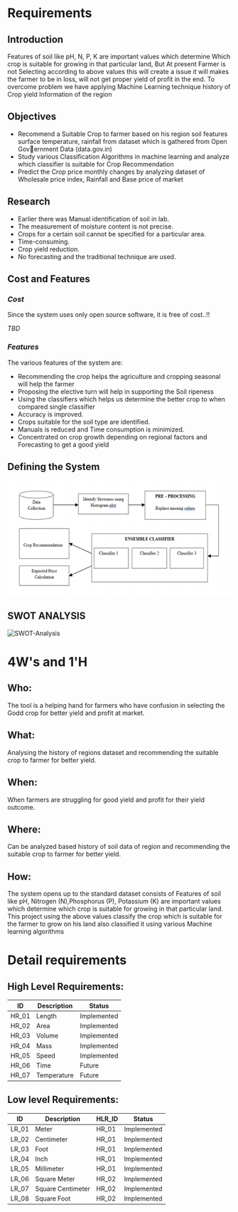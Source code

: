 # Requirements

## Introduction
Features of soil like pH, N, P, K are important values which determine Which
crop is suitable for growing in that particular land, But At present Farmer is not
Selecting according to above values this will create a issue it will makes the farmer
to be in loss, will not get proper yield of profit in the end. To overcome problem
we have applying Machine Learning technique history of Crop yield Information
of the region
## Objectives
* Recommend a Suitable Crop to farmer based on his region soil features surface temperature, rainfall from dataset which is gathered from Open Government Data (data.gov.in)
* Study various Classification Algorithms in machine learning and analyze
which classifier is suitable for Crop Recommendation
* Predict the Crop price monthly changes by analyzing dataset of Wholesale
price index, Rainfall and Base price of market

## Research
* Earlier there was Manual identification of soil in lab.
* The measurement of moisture content is not precise.
* Crops for a certain soil cannot be specified for a particular area.
* Time-consuming.
* Crop yield reduction.
* No forecasting and the traditional technique are used.


## Cost and Features
### *Cost*
Since the system uses only open source software, it is free of cost..!!

*TBD*

### *Features*
The various features of the system are:
* Recommending the crop helps the agriculture and cropping seasonal will
help the farmer
* Proposing the elective turn will help in supporting the Soil ripeness
* Using the classifiers which helps us determine the better crop to when compared single classifier
* Accuracy is improved.
* Crops suitable for the soil type are identified.
*  Manuals is reduced and Time consumption is minimized.
* Concentrated on crop growth depending on regional factors and Forecasting to get a good yield

## Defining the System
![System-Diagram](https://github.com/nithinramesh67/SDLC_CropRecommendation/blob/main/1_Requirements/architecture.PNG)
    
## SWOT ANALYSIS
![SWOT-Analysis](https://github.com/Sanchana-2k/LTTS_C_MiniProject/blob/6f6972167470b4b186e9995b7a6647f3f8c7cbd5/1_Requirements/swot%20analysis.jpg)

# 4W&#39;s and 1&#39;H

## Who:

The tool is a helping hand for farmers who have confusion in selecting the Godd crop for better yield and profit at market.

## What:

Analysing the history of regions dataset and recommending the suitable crop to farmer for better yield.

## When:

When farmers are struggling for good yield and profit for their yield outcome. 

## Where:

Can be analyzed based  history of soil data of region and recommending the suitable crop to farmer for better yield.

## How:

The system opens up to the standard dataset consists of Features of soil like pH, Nitrogen
(N),Phosphorus (P), Potassium (K) are important values which determine which
crop is suitable for growing in that particular land. This project using the above
values classify the crop which is suitable for the farmer to grow on his land also
classified it using various Machine learning algorithms

# Detail requirements
## High Level Requirements:

|      ID          |Description                          |Status                         |
|----------------|-------------------------------|-----------------------------|
|HR_01|Length |Implemented|
|HR_02|Area |Implemented|
|HR_03|Volume|Implemented|
|HR_04|Mass |Implemented|
|HR_05|Speed |Implemented|
|HR_06|Time|Future|
|HR_07|Temperature|Future|



##  Low level Requirements:
|      ID          |Description                          |  HLR_ID  |Status               |
|----------------|-------------------------------|----------|-----------------------------|
|LR_01|Meter|HR_01|Implemented|
|LR_02|Centimeter|HR_01|Implemented|
|LR_03|Foot|HR_01|Implemented|
|LR_04|Inch|HR_01|Implemented|
|LR_05|Millimeter|HR_01|Implemented|
|LR_06|Square Meter|HR_02|Implemented|
|LR_07|Square Centimeter|HR_02|Implemented|
|LR_08|Square Foot|HR_02|Implemented|

